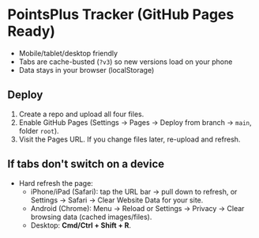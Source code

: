 # PointsPlus Tracker (GitHub Pages Ready)

- Mobile/tablet/desktop friendly
- Tabs are cache-busted (`?v3`) so new versions load on your phone
- Data stays in your browser (localStorage)

## Deploy
1. Create a repo and upload all four files.
2. Enable GitHub Pages (Settings → Pages → Deploy from branch → `main`, folder `root`).
3. Visit the Pages URL. If you change files later, re-upload and refresh.

## If tabs don't switch on a device
- Hard refresh the page:
  - iPhone/iPad (Safari): tap the URL bar → pull down to refresh, or Settings → Safari → Clear Website Data for your site.
  - Android (Chrome): Menu → Reload or Settings → Privacy → Clear browsing data (cached images/files).
  - Desktop: **Cmd/Ctrl + Shift + R**.
